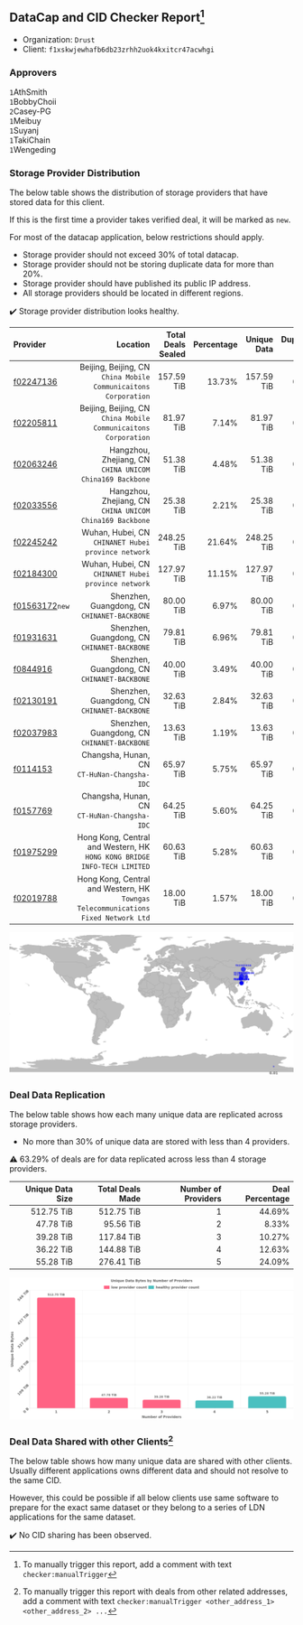 ## DataCap and CID Checker Report[^1]
 - Organization: `Drust`
 - Client: `f1xskwjewhafb6db23zrhh2uok4kxitcr47acwhgi`
### Approvers
`1`AthSmith<br/>`1`BobbyChoii<br/>`2`Casey-PG<br/>`1`Meibuy<br/>`1`Suyanj<br/>`1`TakiChain<br/>`1`Wengeding

### Storage Provider Distribution
The below table shows the distribution of storage providers that have stored data for this client.

If this is the first time a provider takes verified deal, it will be marked as `new`.

For most of the datacap application, below restrictions should apply.
 - Storage provider should not exceed 30% of total datacap.
 - Storage provider should not be storing duplicate data for more than 20%.
 - Storage provider should have published its public IP address.
 - All storage providers should be located in different regions.

✔️ Storage provider distribution looks healthy.

| Provider                                                    |                                                                              Location | Total Deals Sealed | Percentage | Unique Data | Duplicate Deals |
| :---------------------------------------------------------- | ------------------------------------------------------------------------------------: | -----------------: | ---------: | ----------: | --------------: |
| [f02247136](https://filfox.info/en/address/f02247136)       |                    Beijing, Beijing, CN<br/>`China Mobile Communicaitons Corporation` |         157.59 TiB |     13.73% |  157.59 TiB |           0.00% |
| [f02205811](https://filfox.info/en/address/f02205811)       |                    Beijing, Beijing, CN<br/>`China Mobile Communicaitons Corporation` |          81.97 TiB |      7.14% |   81.97 TiB |           0.00% |
| [f02063246](https://filfox.info/en/address/f02063246)       |                           Hangzhou, Zhejiang, CN<br/>`CHINA UNICOM China169 Backbone` |          51.38 TiB |      4.48% |   51.38 TiB |           0.00% |
| [f02033556](https://filfox.info/en/address/f02033556)       |                           Hangzhou, Zhejiang, CN<br/>`CHINA UNICOM China169 Backbone` |          25.38 TiB |      2.21% |   25.38 TiB |           0.00% |
| [f02245242](https://filfox.info/en/address/f02245242)       |                                Wuhan, Hubei, CN<br/>`CHINANET Hubei province network` |         248.25 TiB |     21.64% |  248.25 TiB |           0.00% |
| [f02184300](https://filfox.info/en/address/f02184300)       |                                Wuhan, Hubei, CN<br/>`CHINANET Hubei province network` |         127.97 TiB |     11.15% |  127.97 TiB |           0.00% |
| [f01563172](https://filfox.info/en/address/f01563172)`new`  |                                       Shenzhen, Guangdong, CN<br/>`CHINANET-BACKBONE` |          80.00 TiB |      6.97% |   80.00 TiB |           0.00% |
| [f01931631](https://filfox.info/en/address/f01931631)       |                                       Shenzhen, Guangdong, CN<br/>`CHINANET-BACKBONE` |          79.81 TiB |      6.96% |   79.81 TiB |           0.00% |
| [f0844916](https://filfox.info/en/address/f0844916)         |                                       Shenzhen, Guangdong, CN<br/>`CHINANET-BACKBONE` |          40.00 TiB |      3.49% |   40.00 TiB |           0.00% |
| [f02130191](https://filfox.info/en/address/f02130191)       |                                       Shenzhen, Guangdong, CN<br/>`CHINANET-BACKBONE` |          32.63 TiB |      2.84% |   32.63 TiB |           0.00% |
| [f02037983](https://filfox.info/en/address/f02037983)       |                                       Shenzhen, Guangdong, CN<br/>`CHINANET-BACKBONE` |          13.63 TiB |      1.19% |   13.63 TiB |           0.00% |
| [f0114153](https://filfox.info/en/address/f0114153)         |                                       Changsha, Hunan, CN<br/>`CT-HuNan-Changsha-IDC` |          65.97 TiB |      5.75% |   65.97 TiB |           0.00% |
| [f0157769](https://filfox.info/en/address/f0157769)         |                                       Changsha, Hunan, CN<br/>`CT-HuNan-Changsha-IDC` |          64.25 TiB |      5.60% |   64.25 TiB |           0.00% |
| [f01975299](https://filfox.info/en/address/f01975299)       |           Hong Kong, Central and Western, HK<br/>`HONG KONG BRIDGE INFO-TECH LIMITED` |          60.63 TiB |      5.28% |   60.63 TiB |           0.00% |
| [f02019788](https://filfox.info/en/address/f02019788)       | Hong Kong, Central and Western, HK<br/>`Towngas Telecommunications Fixed Network Ltd` |          18.00 TiB |      1.57% |   18.00 TiB |           0.00% |

<img src="https://raw.githubusercontent.com/data-preservation-programs/filplus-checker-assets/main/filecoin-project/filecoin-plus-large-datasets/issues/1050/1695873197724.png"/>

### Deal Data Replication
The below table shows how each many unique data are replicated across storage providers.

- No more than 30% of unique data are stored with less than 4 providers.

⚠️ 63.29% of deals are for data replicated across less than 4 storage providers.

| Unique Data Size | Total Deals Made | Number of Providers | Deal Percentage |
| ---------------: | ---------------: | ------------------: | --------------: |
|       512.75 TiB |       512.75 TiB |                   1 |          44.69% |
|        47.78 TiB |        95.56 TiB |                   2 |           8.33% |
|        39.28 TiB |       117.84 TiB |                   3 |          10.27% |
|        36.22 TiB |       144.88 TiB |                   4 |          12.63% |
|        55.28 TiB |       276.41 TiB |                   5 |          24.09% |

<img src="https://raw.githubusercontent.com/data-preservation-programs/filplus-checker-assets/main/filecoin-project/filecoin-plus-large-datasets/issues/1050/1695873198594.png"/>

### Deal Data Shared with other Clients[^3]
The below table shows how many unique data are shared with other clients.
Usually different applications owns different data and should not resolve to the same CID.

However, this could be possible if all below clients use same software to prepare for the exact same dataset or they belong to a series of LDN applications for the same dataset.

✔️ No CID sharing has been observed.

[^1]: To manually trigger this report, add a comment with text `checker:manualTrigger`

[^2]: Deals from those addresses are combined into this report as they are specified with `checker:manualTrigger`

[^3]: To manually trigger this report with deals from other related addresses, add a comment with text `checker:manualTrigger <other_address_1> <other_address_2> ...`
